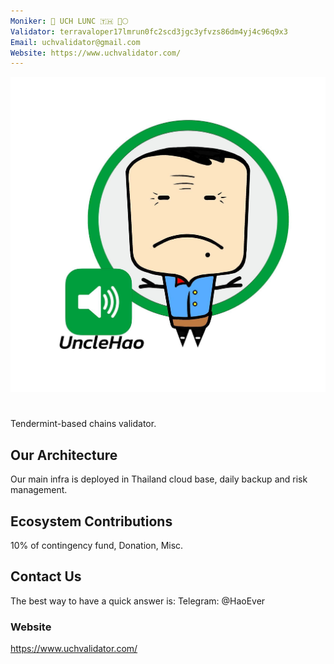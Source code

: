 ```yaml
---
Moniker: 🤝‍ UCH LUNC 🇹🇭 🚀🌕
Validator: terravaloper17lmrun0fc2scd3jgc3yfvzs86dm4yj4c96q9x3
Email: uchvalidator@gmail.com
Website: https://www.uchvalidator.com/
---
```


 ![UCH LUNC TH](UCH.png)

# <moniker> 
Tendermint-based chains validator.

## Our Architecture

Our main infra is deployed in Thailand cloud base, daily backup and risk management.


## Ecosystem Contributions

10% of contingency fund, Donation, Misc.

## Contact Us

The best way to have a quick answer is: Telegram: @HaoEver

### Website

https://www.uchvalidator.com/